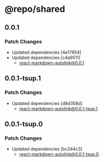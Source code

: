 # @repo/shared

## 0.0.1

### Patch Changes

- Updated dependencies [4e17854]
- Updated dependencies [c4a9511]
  - react-markdown-autolink@0.0.1

## 0.0.1-tsup.1

### Patch Changes

- Updated dependencies [d8d358d]
  - react-markdown-autolink@0.0.1-tsup.1

## 0.0.1-tsup.0

### Patch Changes

- Updated dependencies [bc244c3]
  - react-markdown-autolink@0.0.1-tsup.0
